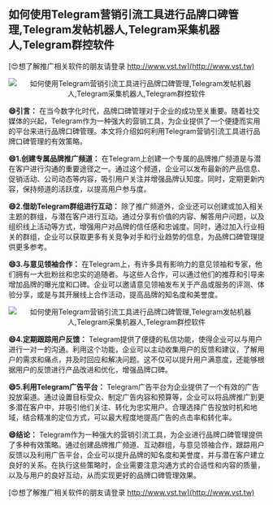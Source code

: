 ## **如何使用Telegram营销引流工具进行品牌口碑管理,Telegram发帖机器人,Telegram采集机器人,Telegram群控软件**

[😍想了解推广相关软件的朋友请登录 http://www.vst.tw](http://www.vst.tw)

 <center><img src="https://vst.tw/MP4/tuiguang/png/4.png" alt="如何使用Telegram营销引流工具进行品牌口碑管理,Telegram发帖机器人,Telegram采集机器人,Telegram群控软件"></center>

**😄引言：**
在当今数字化时代，品牌口碑管理对于企业的成功至关重要。随着社交媒体的兴起，Telegram作为一种强大的营销工具，为企业提供了一个便捷而实用的平台来进行品牌口碑管理。本文将介绍如何利用Telegram营销引流工具进行品牌口碑管理的有效策略。

**😄1.创建专属品牌推广频道：**
在Telegram上创建一个专属的品牌推广频道是与潜在客户进行沟通的重要途径之一。通过这个频道，企业可以发布最新的产品信息、促销活动、公司动态等内容，吸引用户关注并增强品牌认知度。同时，定期更新内容，保持频道的活跃度，以提高用户参与度。

**😄2.借助Telegram群组进行互动：**
除了推广频道外，企业还可以创建或加入相关主题的群组，与潜在客户进行互动。通过分享有价值的内容、解答用户问题，以及组织线上活动等方式，增强用户对品牌的信任感和忠诚度。同时，通过加入行业相关的群组，企业可以获取更多有关竞争对手和行业趋势的信息，为品牌口碑管理提供更多参考。

**😄3.与意见领袖合作：**
在Telegram上，有许多具有影响力的意见领袖和专家，他们拥有一大批粉丝和忠实的追随者。与这些人合作，可以通过他们的推荐和引导来增加品牌的曝光度和口碑。企业可以邀请意见领袖发布关于产品或服务的评测、体验分享，或是与其开展线上合作活动，提高品牌的知名度和美誉度。

 <center><img src="https://vst.tw/MP4/tuiguang/png/6.png" alt="如何使用Telegram营销引流工具进行品牌口碑管理,Telegram发帖机器人,Telegram采集机器人,Telegram群控软件"></center>

**😄4.定期跟踪用户反馈：**
Telegram提供了便捷的私信功能，使得企业可以与用户进行一对一的沟通。利用这个功能，企业可以主动收集用户的反馈和建议，了解用户的需求和痛点，并及时回应和解决问题。这不仅可以提升用户满意度，还能够根据用户的反馈进行产品改进和优化，增强品牌口碑。

**😄5.利用Telegram广告平台：**
Telegram广告平台为企业提供了一个有效的广告投放渠道。通过设置目标受众、制定广告内容和预算等，企业可以将品牌推广到更多潜在客户中，并吸引他们关注、转化为忠实用户。合理选择广告投放时机和地域，结合精准的定位方式，可以最大程度地提高广告的点击率和转化率。

**😄结论：**
Telegram作为一种强大的营销引流工具，为企业进行品牌口碑管理提供了多种有效策略。通过创建品牌推广频道、互动群组，与意见领袖合作，跟踪用户反馈以及利用广告平台，企业可以提升品牌的知名度和美誉度，并与潜在客户建立良好的关系。在执行这些策略时，企业需要注意沟通方式的合适性和内容的质量，以及与用户的良好互动，从而实现更好的品牌口碑管理效果。

[😍想了解推广相关软件的朋友请登录 http://www.vst.tw](http://www.vst.tw)



